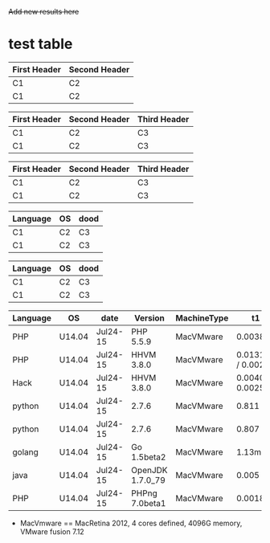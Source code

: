 ~~Add new results here~~

# test table

| First Header | Second Header |
| --------     | ------------- |
| C1 | C2 |
| C1 | C2 |

| First Header | Second Header | Third Header |
| --------     | ------------- | ------------ |
| C1 | C2 | C3 |
| C1 | C2 | C3 |

| First Header | Second Header | Third Header |
| ------------ | ------------- | ------------ |
| C1 | C2 | C3 |
| C1 | C2 | C3 |

| Language  | OS  | dood  |
| --------  | --  | ----  |
| C1  | C2  | C3  |
| C1  | C2  | C3  |

| Language | OS | dood |
| -------- | -- | ---- |
| C1 | C2 | C3 |
| C1 | C2 | C3 |

| Language | OS | date | Version | MachineType | t1 | t5 |
| -------- | -- | ---- | ------- | ----------- | -- | -- |
| PHP    | U14.04 | Jul24-15 | PHP 5.5.9  | MacVMware |0.00382 |  10.19s |
| PHP    | U14.04 | Jul24-15 | HHVM 3.8.0 | MacVMware  | 0.013165 / 0.0029  |   1.711s |
| Hack   | U14.04 | Jul24-15 | HHVM 3.8.0 | MacVMware |  0.0040 / 0.0025   |    1.669s |
| python | U14.04 | Jul24-15 | 2.7.6 | MacVMware  | 0.811 | 7.72s |
| python | U14.04 | Jul24-15 | 2.7.6 | MacVMware  | 0.807 | 7.48s |
| golang | U14.04 | Jul24-15 | Go 1.5beta2  | MacVMware |  1.13ms |  10.28s |
| java   | U14.04 | Jul24-15 | OpenJDK 1.7.0_79 | MacVMware | 0.005 |  1.70s |
| PHP    | U14.04 | Jul24-15 | PHPng 7.0beta1 | MacVMware | 0.0018 | 3.15s |

* MacVmware == MacRetina 2012, 4 cores defined, 4096G memory, VMware fusion 7.12
